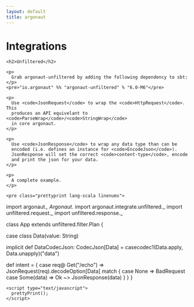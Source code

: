 ```yaml
---
layout: default
title: argonaut
---
```


<div id="main">

  <h1>Integrations</h1>

  <div id="content">

    <h2>Unfiltered</h2>

    <p>
      Grab argonaut-unfiltered by adding the following dependency to sbt:
    </p>
    <pre>"io.argonaut" %% "argonaut-unfiltered" % "6.0-M6"</pre>

    <p>
      Use <code>JsonRequest</code> to wrap the <code>HttpRequest</code>. This
      produces an API equivelant to <code>ParseWrap</code>/<code>StringWrap</code>
      in core argonaut.
    </p>

    <p>
      Use <code>JsonResponse</code> to wrap any data type than can be
      encoded (i.e. defines an instance for <code>EncodeJson</code>).
      JsonResponse will set the correct <code>content-type</code>, encode
      and print the json for your data.
    </p>

    <p>
      A complete example.
    </p>

    <pre class="prettyprint lang-scala linenums">
import argonaut._, Argonaut._
import argonaut.integrate.unfiltered._
import unfiltered.request._
import unfiltered.response._

class App extends unfiltered.filter.Plan {

  case class Data(value: String)

  implicit def DataCodecJson: CodecJson[Data] =
    casecodec1(Data.apply, Data.unapply)("data")

  def intent = {
    case req@ Get("/echo") =>
      JsonRequest(req).decodeOption[Data] match {
        case None => BadRequest
        case Some(data) => Ok ~> JsonResponse(data)
      }
    }
  }
</pre>

    <script type="text/javascript">
      prettyPrint();
    </script>

  </div>
</div>
